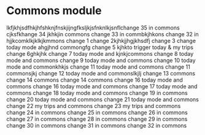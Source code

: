 # Commons module
lkfjkhjsdfhkjhfshknjfnskjijngfksljkjsfnknlkjsnflchange 35 in commons
cjksfkhange 34 jkhkjin commons
change 33 in commbkjhkons
change 32 in hjjkcomklkjklkjkmmons 
change 1
change 2kjhkjjhgjkhsdfj
change 3
change today mode ahgjhnd commongfg
change 5 kjhkto trigger today & my trips
change 6ghkjhk
change 7 today mode and kjnkjcommons
change 8 today mode and commons
change 9 today mode and commons
change 10 today mode and commonkhkjs
change 11 today mode and commons
change 11 commonsjkj
change 12 today mode and commonslkjlj
change 13 commons
change 14 commons
change 14 commons
change 16 today mode and commons
change 16 today mode and commons
change 17 today mode and commons
change 18 today mode and commons
change 19 in commons
change 20 today mode and commons
change 21 today mode and commons
change 22 my trips and commons
change 23 my trips and commons
change 24 in commons
change 25 in commons
change 26 in commons
change 27 in commons
change 28 in commons
change 29 in commons
change 30 in commons
change 31 in commons
change 32 in commons
